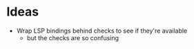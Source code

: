 # Ideas

- Wrap LSP bindings behind checks to see if they're available
    - but the checks are so confusing
